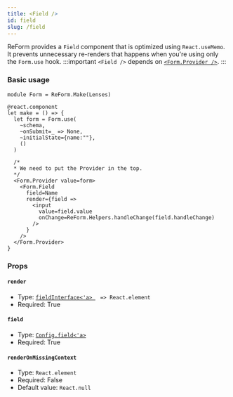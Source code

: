 ```yaml
---
title: <Field />
id: field
slug: /field
---
```


ReForm provides a `Field` component that is optimized using `React.useMemo`. It prevents unnecessary re-renders that happens when you're using only the `Form.use` hook. 
:::important
`<Field />` depends on [`<Form.Provider />`](./docs/provider). 
:::
### Basic usage
```rescript
module Form = ReForm.Make(Lenses)

@react.component
let make = () => {
  let form = Form.use(
    ~schema,
    ~onSubmit=_ => None,
    ~initialState={name:""},
    ()
  )
  
  /*
  * We need to put the Provider in the top. 
  */
  <Form.Provider value=form>
    <Form.Field 
      field=Name
      render={field => 
        <input 
          value=field.value 
          onChange=ReForm.Helpers.handleChange(field.handleChange) 
        />
      }
    />
  </Form.Provider>
}
```

### Props

#### `render`
- Type: [`fieldInterface<'a> `](/docs/reform#fieldinterface) ` => React.element`
- Required: True

#### `field`
- Type: [`Config.field<'a>`](/docs/reform-make)
- Required: True

#### `renderOnMissingContext`
- Type: `React.element`
- Required: False
- Default value: `React.null`

